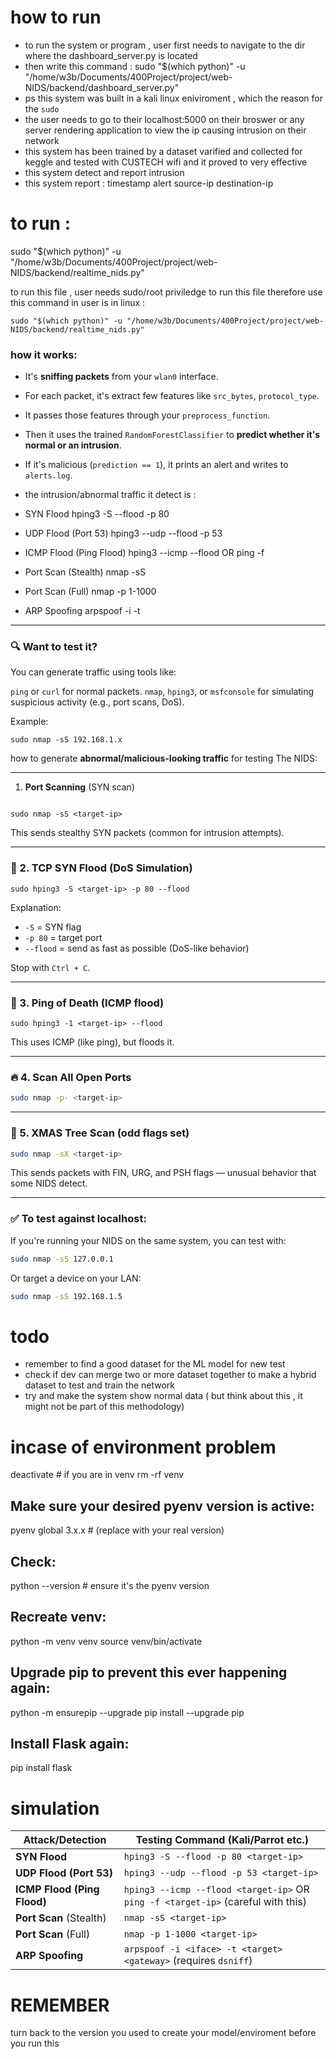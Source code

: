 # how to run 

- to run the system or program , user first needs to navigate to the dir where the dashboard_server.py is located 
- then write this command :  sudo "$(which python)" -u "/home/w3b/Documents/400Project/project/web-NIDS/backend/dashboard_server.py" 
- ps this system was built in a kali linux eniviroment , which the reason for the `sudo` 
- the user needs to go to their localhost:5000 on their broswer or any server rendering application to view the ip causing intrusion on their network 
- this system has been trained by a dataset varified and collected for keggle and tested with CUSTECH wifi and it proved to very effective 
- this system detect and report intrusion 
- this system report : timestamp  alert  source-ip  destination-ip


# to run : 
 
 sudo "$(which python)" -u "/home/w3b/Documents/400Project/project/web-NIDS/backend/realtime_nids.py" 
 
 to run this file , user needs sudo/root priviledge to run this file therefore use this command in user is in linux : 

 ```
 sudo "$(which python)" -u "/home/w3b/Documents/400Project/project/web-NIDS/backend/realtime_nids.py" 
 
 ````

### how it works:

* It's **sniffing packets** from your `wlan0` interface.
* For each packet, it's extract few features like `src_bytes`, `protocol_type`.
* It passes those features through your `preprocess_function`.
* Then it uses the trained `RandomForestClassifier` to **predict whether it's normal or an intrusion**.
* If it's malicious (`prediction == 1`), it prints an alert and writes to `alerts.log`.
* the intrusion/abnormal traffic it detect is : 

* SYN Flood	hping3 -S --flood -p 80 <target-ip>
* UDP Flood (Port 53)	hping3 --udp --flood -p 53 <target-ip>
* ICMP Flood (Ping Flood)	hping3 --icmp --flood <target-ip> OR ping -f <target-ip>
* Port Scan (Stealth)	nmap -sS <target-ip>
* Port Scan (Full)	nmap -p 1-1000 <target-ip>
* ARP Spoofing	arpspoof -i <iface> -t <target> <gateway> 
---


### 🔍 Want to test it?

You can generate traffic using tools like:

 `ping` or `curl` for normal packets.
 `nmap`, `hping3`, or `msfconsole` for simulating suspicious activity (e.g., port scans, DoS).

Example:

```
sudo nmap -sS 192.168.1.x

```

how to generate **abnormal/malicious-looking traffic** for testing The NIDS:


---
  1. **Port Scanning** (SYN scan)

```

sudo nmap -sS <target-ip>

```

This sends stealthy SYN packets (common for intrusion attempts).

---

### 🧨 2. **TCP SYN Flood (DoS Simulation)**

```
sudo hping3 -S <target-ip> -p 80 --flood
```

Explanation:

* `-S` = SYN flag
* `-p 80` = target port
* `--flood` = send as fast as possible (DoS-like behavior)

Stop with `Ctrl + C`.

---

### 🐍 3. **Ping of Death (ICMP flood)**

```
sudo hping3 -1 <target-ip> --flood
```

This uses ICMP (like ping), but floods it.

---

### 🔥 4. **Scan All Open Ports**

```bash
sudo nmap -p- <target-ip>
```

---

### 🦠 5. **XMAS Tree Scan (odd flags set)**

```bash
sudo nmap -sX <target-ip>
```

This sends packets with FIN, URG, and PSH flags — unusual behavior that some NIDS detect.

---

### ✅ To test against localhost:

If you're running your NIDS on the same system, you can test with:

```bash
sudo nmap -sS 127.0.0.1
```

Or target a device on your LAN:

```bash
sudo nmap -sS 192.168.1.5
```

# todo 
- remember to find a good dataset for the ML model for new test 
- check if dev can merge two or more dataset together to make a hybrid dataset to test and train the network
- try and make the system show normal data ( but think about this  , it might not be part of this methodology)

# incase of environment problem

deactivate  # if you are in venv
rm -rf venv

## Make sure your desired pyenv version is active:
pyenv global 3.x.x   # (replace with your real version)

## Check:
python --version  # ensure it's the pyenv version

## Recreate venv:
python -m venv venv
source venv/bin/activate

## Upgrade pip to prevent this ever happening again:
python -m ensurepip --upgrade
pip install --upgrade pip

## Install Flask again:
pip install flask



# simulation 
| **Attack/Detection**        | **Testing Command (Kali/Parrot etc.)**                                           |
| --------------------------- | -------------------------------------------------------------------------------- |
| **SYN Flood**               | `hping3 -S --flood -p 80 <target-ip>`                                            |
| **UDP Flood (Port 53)**     | `hping3 --udp --flood -p 53 <target-ip>`                                         |
| **ICMP Flood (Ping Flood)** | `hping3 --icmp --flood <target-ip>` OR `ping -f <target-ip>` (careful with this) |
| **Port Scan** (Stealth)     | `nmap -sS <target-ip>`                                                           |
| **Port Scan** (Full)        | `nmap -p 1-1000 <target-ip>`                                                     |
| **ARP Spoofing**            | `arpspoof -i <iface> -t <target> <gateway>` (requires `dsniff`)                  |




# REMEMBER 
turn back to the version you used to create your model/enviroment before you run this 